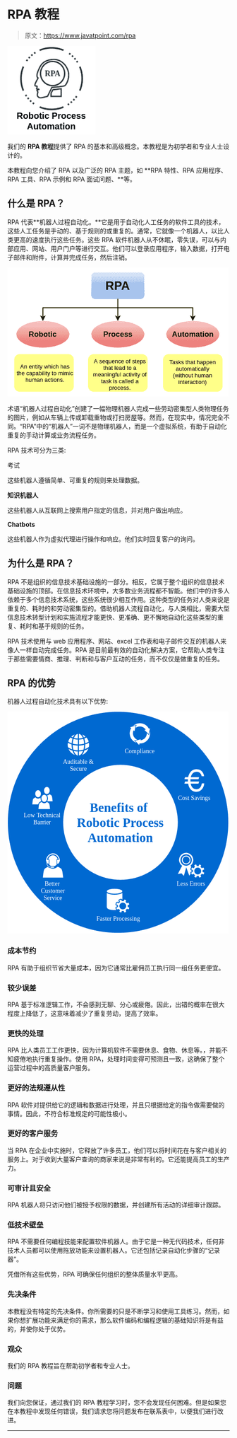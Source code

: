 # RPA 教程

> 原文：<https://www.javatpoint.com/rpa>

![RPA Tutorial](img/46ae301f1e2bc9f4c829cc4d82b517fa.png)

我们的 **RPA 教程**提供了 RPA 的基本和高级概念。本教程是为初学者和专业人士设计的。

本教程向您介绍了 RPA 以及广泛的 RPA 主题，如 **RPA 特性、RPA 应用程序、RPA 工具、RPA 示例和 RPA 面试问题、**等。

## 什么是 RPA？

RPA 代表**机器人过程自动化。**它是用于自动化人工任务的软件工具的技术，这些人工任务是手动的、基于规则的或重复的。通常，它就像一个机器人，以比人类更高的速度执行这些任务。这些 RPA 软件机器人从不休眠，零失误，可以与内部应用、网站、用户门户等进行交互。他们可以登录应用程序，输入数据，打开电子邮件和附件，计算并完成任务，然后注销。

![RPA Tutorial](img/e5967712bbaf2ff7a9341128714ff49e.png)

术语“机器人过程自动化”创建了一幅物理机器人完成一些劳动密集型人类物理任务的图片，例如从车辆上传或卸载重物或打扫房屋等。然而，在现实中，情况完全不同。“RPA”中的“机器人”一词不是物理机器人，而是一个虚拟系统，有助于自动化重复的手动计算或业务流程任务。

RPA 技术可分为三类:

考试

这些机器人遵循简单、可重复的规则来处理数据。

**知识机器人**

这些机器人从互联网上搜索用户指定的信息，并对用户做出响应。

**Chatbots**

这些机器人作为虚拟代理进行操作和响应。他们实时回复客户的询问。

## 为什么是 RPA？

RPA 不是组织的信息技术基础设施的一部分。相反，它属于整个组织的信息技术基础设施的顶部。在信息技术环境中，大多数业务流程都不智能。他们中的许多人依赖于多个信息技术系统，这些系统很少相互作用。这种类型的任务对人类来说是重复的、耗时的和劳动密集型的。借助机器人流程自动化，与人类相比，需要大型信息技术转型计划和实施流程才能更快、更准确、更不懈地自动化这些类型的重复、耗时和基于规则的任务。

RPA 技术使用与 web 应用程序、网站、excel 工作表和电子邮件交互的机器人来像人一样自动完成任务。RPA 是目前最有效的自动化解决方案，它帮助人类专注于那些需要情商、推理、判断和与客户互动的任务，而不仅仅是做重复的任务。

## RPA 的优势

机器人过程自动化技术具有以下优势:

![RPA Tutorial](img/223a6a3faceadfc18e092110bb7e7e4e.png)

### 成本节约

RPA 有助于组织节省大量成本，因为它通常比雇佣员工执行同一组任务更便宜。

### 较少误差

RPA 基于标准逻辑工作，不会感到无聊、分心或疲倦。因此，出错的概率在很大程度上降低了，这意味着减少了重复劳动，提高了效率。

### 更快的处理

RPA 比人类员工工作更快，因为计算机软件不需要休息、食物、休息等。，并能不知疲倦地执行重复操作。使用 RPA，处理时间变得可预测且一致，这确保了整个运营过程中的高质量客户服务。

### 更好的法规遵从性

RPA 软件对提供给它的逻辑和数据进行处理，并且只根据给定的指令做需要做的事情。因此，不符合标准规定的可能性极小。

### 更好的客户服务

当 RPA 在企业中实施时，它释放了许多员工，他们可以将时间花在与客户相关的服务上。对于收到大量客户查询的商家来说是非常有利的。它还能提高员工的生产力。

### 可审计且安全

RPA 机器人将只访问他们被授予权限的数据，并创建所有活动的详细审计跟踪。

### 低技术壁垒

RPA 不需要任何编程技能来配置软件机器人。由于它是一种无代码技术，任何非技术人员都可以使用拖放功能来设置机器人。它还包括记录自动化步骤的“记录器”。

凭借所有这些优势，RPA 可确保任何组织的整体质量水平更高。

### 先决条件

本教程没有特定的先决条件。你所需要的只是不断学习和使用工具练习。然而，如果你想扩展功能来满足你的需求，那么软件编码和编程逻辑的基础知识将是有益的，并使你处于优势。

### 观众

我们的 RPA 教程旨在帮助初学者和专业人士。

### 问题

我们向您保证，通过我们的 RPA 教程学习时，您不会发现任何困难。但是如果您在本教程中发现任何错误，我们请求您将问题发布在联系表中，以便我们进行改进。

* * *